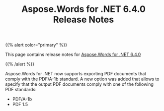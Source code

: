 ﻿---
title: Aspose.Words for .NET 6.4.0 Release Notes
second_title: Aspose.Words for .NET
articleTitle: Aspose.Words for .NET 6.4.0 Release Notes
linktitle: Aspose.Words for .NET 6.4.0 Release Notes
description: "Aspose.Words for .NET 6.4.0 Release Notes – the latest updates and fixes."
type: docs
weight: 40
url: /net/aspose-words-for-net-6-4-0-release-notes/
---

{{% alert color="primary" %}}

This page contains release notes for [Aspose.Words for .NET 6.4.0](https://downloads.aspose.com/words/net/new-releases/aspose.words-for-.net-6.4.0/)

{{% /alert %}}

Aspose.Words for .NET now supports exporting PDF documents that comply with the PDF/A-1b standard. A new option was added that allows to specify that the output PDF documents comply with one of the following PDF standards:

- PDF/A-1b
- PDF 1.5


